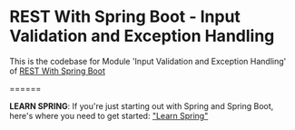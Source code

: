 # REST With Spring Boot - Input Validation and Exception Handling

This is the codebase for Module 'Input Validation and Exception Handling' of [REST With Spring Boot](http://bit.ly/restwithspring)


======

**LEARN SPRING**: If you're just starting out with Spring and Spring Boot, here's where you need to get started: ["Learn Spring"](https://bit.ly/github-ls)
